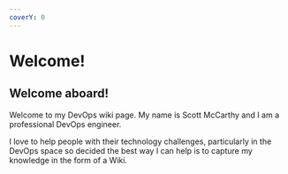 ```yaml
---
coverY: 0
---
```


# Welcome!

## Welcome aboard!

Welcome to my DevOps wiki page.  My name is Scott McCarthy and I am a professional DevOps engineer.&#x20;

I love to help people with their technology challenges, particularly in the DevOps space so decided the best way I can help is to capture my knowledge in the form of a Wiki.&#x20;
